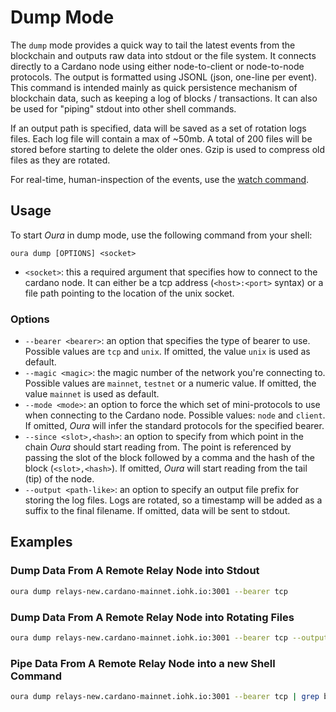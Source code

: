 # Dump Mode

The `dump` mode provides a quick way to tail the latest events from the blockchain and outputs raw data into stdout or the file system. It connects directly to a Cardano node using either node-to-client or node-to-node protocols. The output is formatted using JSONL (json, one-line per event). This command is intended mainly as quick persistence mechanism of blockchain data, such as keeping a log of blocks / transactions. It can also be used for "piping" stdout into other shell commands.

If an output path is specified, data will be saved as a set of rotation logs files. Each log file will contain a max of ~50mb. A total of 200 files will be stored before starting to delete the older ones. Gzip is used to compress old files as they are rotated.

For real-time, human-inspection of the events, use the [watch command](watch.md).

## Usage

To start _Oura_ in dump mode, use the following command from your shell:

```
oura dump [OPTIONS] <socket>
```

- `<socket>`: this a required argument that specifies how to connect to the cardano node. It can either be a tcp address (`<host>:<port>` syntax) or a file path pointing to the location of the unix socket.

### Options

- `--bearer <bearer>`: an option that specifies the type of bearer to use. Possible values are `tcp` and `unix`. If omitted, the value `unix` is used as default.
- `--magic <magic>`: the magic number of the network you're connecting to. Possible values are `mainnet`, `testnet` or a numeric value. If omitted, the value `mainnet` is used as default.
- `--mode <mode>`: an option to force the which set of mini-protocols to use when connecting to the Cardano node. Possible values: `node` and `client`.  If omitted, _Oura_ will infer the standard protocols for the specified bearer.
- `--since <slot>,<hash>`: an option to specify from which point in the chain _Oura_ should start reading from. The point is referenced by passing the slot of the block followed by a comma and the hash of the block (`<slot>,<hash>`). If omitted, _Oura_ will start reading from the tail (tip) of the node.
- `--output <path-like>`: an option to specify an output file prefix for storing the log files. Logs are rotated, so a timestamp will be added as a suffix to the final filename. If omitted, data will be sent to stdout.

## Examples

### Dump Data From A Remote Relay Node into Stdout

```sh
oura dump relays-new.cardano-mainnet.iohk.io:3001 --bearer tcp
```

### Dump Data From A Remote Relay Node into Rotating Files

```sh
oura dump relays-new.cardano-mainnet.iohk.io:3001 --bearer tcp --output ./mainnet-logs
```

### Pipe Data From A Remote Relay Node into a new Shell Command

```sh
oura dump relays-new.cardano-mainnet.iohk.io:3001 --bearer tcp | grep block
```
